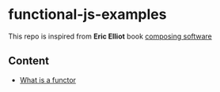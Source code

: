 # functional-js-examples

This repo is inspired from <b>Eric Elliot</b> book [composing software](https://www.amazon.com/Composing-Software-Exploration-Programming-Composition/dp/1661212565)

## Content

* [What is a functor](functor/Functor.md)